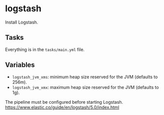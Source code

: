 # logstash

Install Logstash.

## Tasks

Everything is in the `tasks/main.yml` file.

## Variables

* `logstash_jvm_xms`: minimum heap size reserved for the JVM (defaults to 256m).
* `logstash_jvm_xmx`: maximum heap size reserved for the JVM (defaults to 1g).

The pipeline must be configured before starting Logstash.
https://www.elastic.co/guide/en/logstash/5.0/index.html
